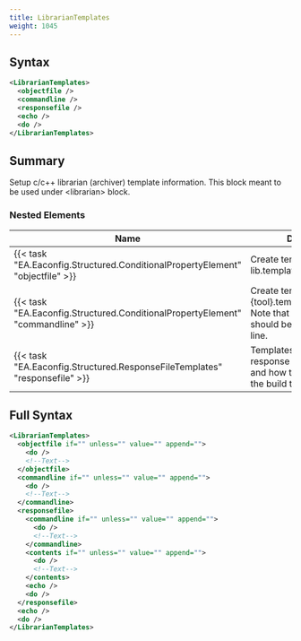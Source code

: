 ```yaml
---
title: LibrarianTemplates
weight: 1045
---
```

## Syntax
```xml
<LibrarianTemplates>
  <objectfile />
  <commandline />
  <responsefile />
  <echo />
  <do />
</LibrarianTemplates>
```
## Summary ##
Setup c/c++ librarian (archiver) template information.  This block meant to be used under &lt;librarian&gt; block.


### Nested Elements
| Name | Description | Type | Required |
| ---- | ----------- | ---- | -------- |
| {{< task "EA.Eaconfig.Structured.ConditionalPropertyElement" "objectfile" >}}| Create template property lib.template.objectfile | {{< task "EA.Eaconfig.Structured.ConditionalPropertyElement" >}} | True |
| {{< task "EA.Eaconfig.Structured.ConditionalPropertyElement" "commandline" >}}| Create template property {tool}.template.commandline.  Note that each argument should be separated by new line. | {{< task "EA.Eaconfig.Structured.ConditionalPropertyElement" >}} | True |
| {{< task "EA.Eaconfig.Structured.ResponseFileTemplates" "responsefile" >}}| Templates that control response files, their contents and how they are passed to the build tool (optional) | {{< task "EA.Eaconfig.Structured.ResponseFileTemplates" >}} | False |

## Full Syntax
```xml
<LibrarianTemplates>
  <objectfile if="" unless="" value="" append="">
    <do />
    <!--Text-->
  </objectfile>
  <commandline if="" unless="" value="" append="">
    <do />
    <!--Text-->
  </commandline>
  <responsefile>
    <commandline if="" unless="" value="" append="">
      <do />
      <!--Text-->
    </commandline>
    <contents if="" unless="" value="" append="">
      <do />
      <!--Text-->
    </contents>
    <echo />
    <do />
  </responsefile>
  <echo />
  <do />
</LibrarianTemplates>
```
